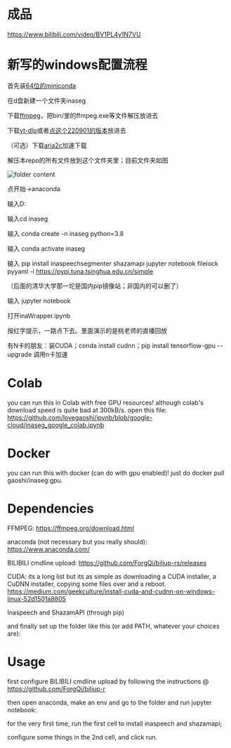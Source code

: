 # 成品

https://www.bilibili.com/video/BV1PL4y1N7VU


# 新写的windows配置流程

首先装[64位的miniconda](https://repo.anaconda.com/miniconda/Miniconda3-latest-Windows-x86_64.exe)

在d盘新建一个文件夹inaseg

下载[ffmpeg](https://www.gyan.dev/ffmpeg/builds/ffmpeg-git-full.7z)，把bin/里的ffmpeg.exe等文件解压放进去

下载[yt-dlp](https://github.com/yt-dlp/yt-dlp/releases)或者[点这个220901的版本](https://github.com/yt-dlp/yt-dlp/releases/download/2022.09.01/yt-dlp.exe)放进去

（可选）下载[aria2c](https://github.com/aria2/aria2/releases/)加速下载

解压本repo的所有文件放到这个文件夹里；目前文件夹如图

![folder content](https://raw.githubusercontent.com/lovegaoshi/ipynb/main/src/dir_structure.PNG "folder contnet")

点开始->anaconda

输入D:

输入cd inaseg

输入 conda create -n inaseg python=3.8

输入 conda activate inaseg

输入 pip install inaspeechsegmenter shazamapi jupyter notebook filelock pyyaml -i https://pypi.tuna.tsinghua.edu.cn/simple

（后面的清华大学那一坨是国内pip镜像站；非国内的可以删了）

输入 jupyter notebook

打开inaWrapper.ipynb

按红字提示，一路点下去。里面演示的是桃老师的直播回放

有N卡的朋友：装CUDA；conda install cudnn；pip install tensorflow-gpu --upgrade 调用n卡加速


# Colab
you can run this in Colab with free GPU resources! although colab's download speed is quite bad at 300kB/s. open this file:
https://github.com/lovegaoshi/ipynb/blob/google-cloud/inaseg_google_colab.ipynb

# Docker
you can run this with docker (can do with gpu enabled)! just do docker pull gaoshi/inaseg:gpu.

# Dependencies

FFMPEG: https://ffmpeg.org/download.html

anaconda (not necessary but you really should): https://www.anaconda.com/

BILIBILI cmdline upload: https://github.com/ForgQi/biliup-rs/releases

CUDA: its a long list but its as simple as downloading a CUDA installer, a CuDNN installer, copying some files over and a reboot. https://medium.com/geekculture/install-cuda-and-cudnn-on-windows-linux-52d1501a8805

Inaspeech and ShazamAPI (through pip)

and finally set up the folder like this (or add PATH, whatever your choices are):

# Usage

first configure BILIBILI cmdline upload by following the instructions @ https://github.com/ForgQi/biliup-r

then open anaconda, make an env and go to the folder and run jupyter notebook:

for the very first time, run the first cell to install inaspeech and shazamapi;

configure some things in the 2nd cell, and click run.
